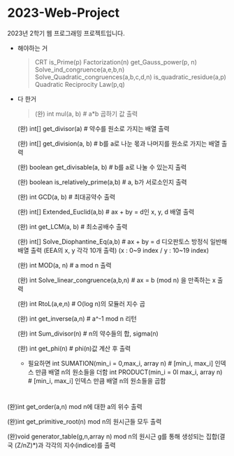 # 2023-Web-Project
2023년 2학기 웹 프로그래밍 프로젝트입니다.

* 해야하는 거
  > CRT
  > is_Prime(p)
  > Factorization(n)
  > get_Gauss_power(p, n)
  > Solve_ind_congruence(a,e,b,n)
  > Solve_Quadratic_congruences(a,b,c,d,n)
  > is_quadratic_residue(a,p)
  > Quadratic Reciprocity Law(p,q)

* 다 한거
  > (완) int mul(a, b) # a*b 곱하기 값 출력
  
  (완) int[] get_divisor(a) # 약수를 원소로 가지는 배열 출력
  
  (완) int[] get_division(a, b) # b를 a로 나눈 몫과 나머지를 원소로 가지는 배열 출력
  
  (완) boolean get_divisable(a, b) # b를 a로 나눌 수 있는지 출력
  
  (완) boolean is_relatively_prime(a,b) # a, b가 서로소인지 출력
  
  (완) int GCD(a, b) # 최대공약수 출력
  
  (완) int[] Extended_Euclid(a,b) # ax + by = d인 x, y, d 배열 출력
  
  (완) int get_LCM(a, b) # 최소공배수 출력
  
  (완) int[] Solve_Diophantine_Eq(a,b) # ax + by = d 디오판토스 방정식 일반해 배열 출력
  (EEA의 x, y 각각 10개 출력)
  (x : 0~9 index / y : 10~19 index)
  
  (완) int MOD(a, n) # a mod n 출력
  
  (완) int Solve_linear_congruence(a,b,n) # ax = b (mod n) 을 만족하는 x 출력
  
  (완) int RtoL(a,e,n) # O(log n)의 모듈러 지수 곱
  
  (완) int get_inverse(a,n) # a^-1 mod n 리턴
  
  (완) int Sum_divisor(n) # n의 약수들의 합, sigma(n)
  
  (완) int get_phi(n) # phi(n)값 계산 후 출력

  * 필요하면
  int SUMATION(min_i = 0,max_i, array n) # [min_i, max_i] 인덱스 만큼 배열 n의 원소들을 더함
  int PRODUCT(min_i = 0l max_i, array n) #    [min_i, max_i] 인덱스 만큼 배열 n의 원소들을 곱함
  #

(완)int get_order(a,n) mod n에 대한 a의 위수 출력 

(완)int get_primitive_root(n) mod n의 원시근들 모두 출력

(완)void generator_table(g,n,array n) mod n의 원시근 g를 통해 생성되는 집합(결국 (Z/nZ)*)과 각각의 지수(indice)를 출력
  
